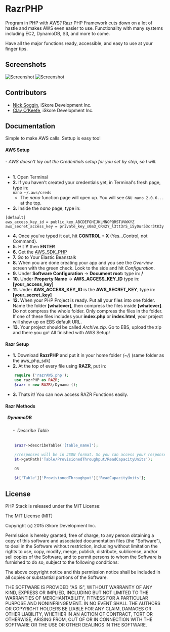 # RazrPHP

Program in PHP with AWS? Razr PHP Framework cuts down on a lot of hastle and makes AWS even easier to use. Functionality with many systems including EC2, DynamoDB, S3, and more to come.

Have all the major functions ready, accessible, and easy to use at your finger tips.


## Screenshots

![Screenshot](Assets/screenshota.png)
![Screenshot](Assets/screenshotb.png)

## Contributors

- [Nick Soggin](http://www.dreamthegame.com), iSkore Development Inc.
- [Clay O'Keefe](http://www.dreamthegame.com), iSkore Development Inc.

## Documentation

Simple to make AWS calls. Settup is easy too!

#### **AWS Setup**
###### - AWS doesn't lay out the Credentials setup for you set by step, so I will.
 * **1**. Open Terminal
 * **2.** If you haven't created your credentials yet, in Terminal's fresh page, type in:</br>
        `
        nano ~/.aws/creds
        `</br>
    * The *nano* function page will open up. You will see `GNU nano 2.0.6...` at the top.
 * **3.** Inside the *nano* page, type in:</br>
```
[default]
aws_access_key_id = public_key_ABCDEFGHIJKLMNOPQRSTUVWXYZ
aws_secret_access_key = private_key_s0m3_CR42Y_l3tt3rS_i5y0ur53cr3tK3y
```
 * **4.** Once you've typed it out, hit **CONTROL + X** (Yes...Control, not Command).
 * **5.** Hit **Y** then **ENTER**
 * **6.** Get the [AWS_SDK_PHP](https://github.com/aws/aws-sdk-php/releases/tag/2.8.2)
 * **7.** Go to Your Elastic Beanstalk
 * **8.** When you are done creating your app and you see the *Overview* screen with the green check. Look to the side and hit *Configuration*.
 * **9.** Under **Software Configuration** -> **Document root:** type in: **/**
 * **10.** Under **Property Name** -> **AWS_ACCESS_KEY_ID** type in: **[your_access_key]**
 * **11.** Under **AWS_ACCESS_KEY_ID** is the **AWS_SECRET_KEY**, type in: **[your_secret_key]**
 * **12.** When your PHP Project is ready. Put all your files into one folder. Name the folder **[whatever]**, then compress the files inside **[whatever]**. Do not compress the whole folder. Only compress the files in the folder. If one of these files includes your **index.php** or **index.html**, your project will show up on EBS default URL.
 * **13.** Your project should be called *Archive.zip*. Go to EBS, upload the zip and there you go! All finished with AWS Setup!

#### **Razr Setup**
 * **1.**  Download **RazrPHP** and put it in your home folder *(~/)* (same folder as the aws_php_sdk)
 * **2.**  At the top of every file using **RAZR**, put in:
```PHP
    require ('razrAWS.php');
    use razrPHP as RAZR;
    $razr = new RAZR\rDynamo ();
```
 * **3.**  Thats it! You can now access RAZR Functions easily.

#### **Razr Methods**
##### &nbsp;&nbsp;DynamoDB
###### &nbsp;&nbsp;&nbsp;&nbsp;&nbsp; - &nbsp;Describe Table
```PHP
    $razr->describeTable('[table_name]');

    //responses will be in JSON format. So you can access your response like:
    $t->getPath('Table/ProvisionedThroughput/ReadCapacityUnits');
    
    OR
    
    $t['Table']['ProvisionedThroughput']['ReadCapacityUnits'];
```

## License

PHP Stack is released under the MIT License:

The MIT License (MIT)

Copyright (c) 2015 iSkore Development Inc.

Permission is hereby granted, free of charge, to any person obtaining a copy
of this software and associated documentation files (the "Software"), to deal
in the Software without restriction, including without limitation the rights
to use, copy, modify, merge, publish, distribute, sublicense, and/or sell
copies of the Software, and to permit persons to whom the Software is
furnished to do so, subject to the following conditions:

The above copyright notice and this permission notice shall be included in all
copies or substantial portions of the Software.

THE SOFTWARE IS PROVIDED "AS IS", WITHOUT WARRANTY OF ANY KIND, EXPRESS OR
IMPLIED, INCLUDING BUT NOT LIMITED TO THE WARRANTIES OF MERCHANTABILITY,
FITNESS FOR A PARTICULAR PURPOSE AND NONINFRINGEMENT. IN NO EVENT SHALL THE
AUTHORS OR COPYRIGHT HOLDERS BE LIABLE FOR ANY CLAIM, DAMAGES OR OTHER
LIABILITY, WHETHER IN AN ACTION OF CONTRACT, TORT OR OTHERWISE, ARISING FROM,
OUT OF OR IN CONNECTION WITH THE SOFTWARE OR THE USE OR OTHER DEALINGS IN THE
SOFTWARE.
